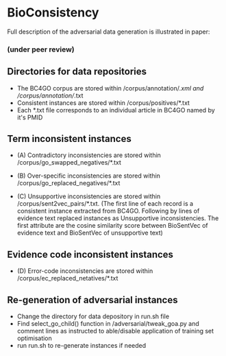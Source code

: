 # BioConsistency

Full description of the adversarial data generation is illustrated in paper:
### <Automatic Consistency Assurance for Literature-based Gene Ontology Annotation> (under peer review)


## Directories for data repositories
- The BC4GO corpus are stored within /corpus/annotation/*.xml and /corpus/annotation/*.txt
- Consistent instances are stored within /corpus/positives/*.txt
- Each *.txt file corresponds to an individual article in BC4GO named by it's PMID

## Term inconsistent instances
- (A) Contradictory inconsistencies are stored within /corpus/go_swapped_negatives/*.txt

- (B) Over-specific inconsistencies are stored within /corpus/go_replaced_negatives/*.txt

- (C) Unsupportive inconsistencies are stored within /corpus/sent2vec_pairs/*.txt. (The first line of each record is a consistent instance extracted from BC4GO. Following by lines of evidence text replaced instances as Unsupportive   inconsistencies. The first attribute are the cosine similarity score between BioSentVec of evidence text and BioSentVec of unsupportive text)

## Evidence code inconsistent instances
- (D) Error-code inconsistencies are stored within /corpus/ec_replaced_netatives/*.txt

## Re-generation of adversarial instances
- Change the directory for data depository in run.sh file
- Find select_go_child() function in /adversarial/tweak_goa.py and comment lines as instructed to able/disable application of training set optimisation
- run run.sh to re-generate instances if needed
